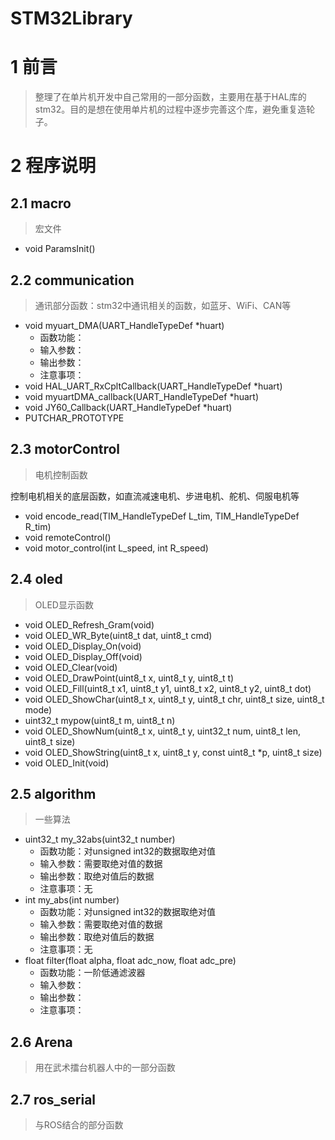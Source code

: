 # STM32Library



# 1 前言

> 整理了在单片机开发中自己常用的一部分函数，主要用在基于HAL库的stm32。目的是想在使用单片机的过程中逐步完善这个库，避免重复造轮子。

# 2 程序说明

## 2.1 macro

> 宏文件



+ void ParamsInit()

## 2.2 communication

> 通讯部分函数：stm32中通讯相关的函数，如蓝牙、WiFi、CAN等

+ void myuart_DMA(UART_HandleTypeDef *huart)
  + 函数功能：
  + 输入参数：
  + 输出参数：
  + 注意事项：
+ void HAL_UART_RxCpltCallback(UART_HandleTypeDef *huart)
+ void myuartDMA_callback(UART_HandleTypeDef *huart)
+ void JY60_Callback(UART_HandleTypeDef *huart)
+ PUTCHAR_PROTOTYPE

## 2.3 motorControl

> 电机控制函数

控制电机相关的底层函数，如直流减速电机、步进电机、舵机、伺服电机等

+ void encode_read(TIM_HandleTypeDef L_tim, TIM_HandleTypeDef R_tim)
+ void remoteControl()
+ void motor_control(int L_speed, int R_speed)

## 2.4 oled

> OLED显示函数

+ void OLED_Refresh_Gram(void)
+ void OLED_WR_Byte(uint8_t dat, uint8_t cmd)
+ void OLED_Display_On(void)
+ void OLED_Display_Off(void)
+ void OLED_Clear(void)
+ void OLED_DrawPoint(uint8_t x, uint8_t y, uint8_t t)
+ void OLED_Fill(uint8_t x1, uint8_t y1, uint8_t x2, uint8_t y2, uint8_t dot)
+ void OLED_ShowChar(uint8_t x, uint8_t y, uint8_t chr, uint8_t size, uint8_t mode)
+ uint32_t mypow(uint8_t m, uint8_t n)
+ void OLED_ShowNum(uint8_t x, uint8_t y, uint32_t num, uint8_t len, uint8_t size)
+ void OLED_ShowString(uint8_t x, uint8_t y, const uint8_t *p, uint8_t size)
+ void OLED_Init(void)

## 2.5 algorithm

> 一些算法

+ uint32_t my_32abs(uint32_t number)
  + 函数功能：对unsigned int32的数据取绝对值
  + 输入参数：需要取绝对值的数据
  + 输出参数：取绝对值后的数据
  + 注意事项：无
+ int my_abs(int number)
  + 函数功能：对unsigned int32的数据取绝对值
  + 输入参数：需要取绝对值的数据
  + 输出参数：取绝对值后的数据
  + 注意事项：无
+ float filter(float alpha, float adc_now, float adc_pre)
  + 函数功能：一阶低通滤波器
  + 输入参数：
  + 输出参数：
  + 注意事项：

## 2.6 Arena

> 用在武术擂台机器人中的一部分函数

## 2.7 ros_serial

> 与ROS结合的部分函数

